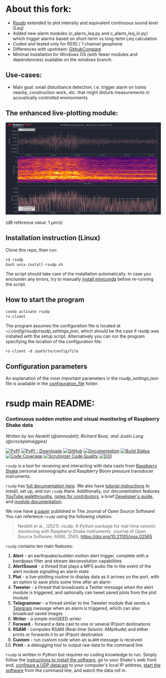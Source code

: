 # About this fork:

- [Rsudp](https://github.com/raspishake/rsudp) extended to plot intensity and equivalent continuous sound level (Leq) 
- Added new alarm modules (c_alarm_leq.py and c_alarm_leq_iir.py) which trigger alarms based on short-term vs long-term Leq calculation
- Coded and tested only for RS1D / 1 channel geophone
- Differences with upstream: [GithubCompare](https://github.com/raspishake/rsudp/compare/master...rodonile:master)
- Minimal installation for Windows OS (with fewer modules and dependencies) available on the *windows* branch.

## Use-cases:

- Main goal: small disturbance detection, i.e. trigger alarm on trains nearby, construction work, etc. that might disturb measurements in acoustically controlled environments 

## The enhanced live-plotting module:
![GUI](docs/_images/rsudp_gui_rodonile.png)

(dB reference value: 1 $\mu m/s$)


## Installation instruction (Linux)
Clone this repo, then run:

    cd rsudp
    bash unix-install-rsudp.sh

The script should take care of the installation automatically. In case you encounter any errors, try to manually [install miniconda](https://docs.conda.io/projects/conda/en/latest/user-guide/install/linux.html) before re-running the script. 


## How to start the program

    conda activate rsudp
    rs-client

The program assumes the configuration file is located at *~/.config/rsudp/rsudp_settings.json*, which should be the case if rsudp was installed with the setup script. Alternatively you can run the program specifying the location of the configuration file:

    rs-client -d /path/to/config/file

## Configuration parameters

An explanation of the most important parameters in the *rsudp_settings.json* file is available in the [configuration_file](rsudp/configuration_file) folder.  


# rsudp main README:
### Continuous sudden motion and visual monitoring of Raspberry Shake data
*Written by Ian Nesbitt (@iannesbitt), Richard Boaz, and Justin Long (@crockpotveggies)*

[![PyPI](https://img.shields.io/pypi/v/rsudp)](https://pypi.org/project/rsudp/)
[![PyPI - Downloads](https://img.shields.io/pypi/dm/rsudp)](https://pypi.org/project/rsudp/)
[![GitHub](https://img.shields.io/github/license/raspishake/rsudp)](https://github.com/raspishake/rsudp/blob/master/LICENSE)
[![Documentation](https://img.shields.io/badge/docs-passed-brightgreen)](https://raspishake.github.io/rsudp/)
[![Build Status](https://scrutinizer-ci.com/g/raspishake/rsudp/badges/build.png?b=master)](https://scrutinizer-ci.com/g/raspishake/rsudp/build-status/master)
[![Code Coverage](https://scrutinizer-ci.com/g/raspishake/rsudp/badges/coverage.png?b=master)](https://scrutinizer-ci.com/g/raspishake/rsudp/?branch=master)
[![Scrutinizer Code Quality](https://scrutinizer-ci.com/g/raspishake/rsudp/badges/quality-score.png?b=master)](https://scrutinizer-ci.com/g/raspishake/rsudp/?branch=master)
[![DOI](https://joss.theoj.org/papers/10.21105/joss.02565/status.svg)](https://doi.org/10.21105/joss.02565)

`rsudp` is a tool for receiving and interacting with data casts from [Raspberry Shake](https://raspberryshake.org) personal seismographs and Raspberry Boom pressure transducer instruments.

`rsudp` has [full documentation here](https://raspishake.github.io/rsudp/). We also have [tutorial instructions](https://raspishake.github.io/rsudp/index.html#tutorial) to install, set up, and run `rsudp` there. Additionally, our documentation features [YouTube walkthroughs](https://raspishake.github.io/rsudp/youtube.html), [notes for contributors](https://raspishake.github.io/rsudp/contributing.html), a brief [Developer's guide](https://raspishake.github.io/rsudp/theory.html), and [module documentation](https://raspishake.github.io/rsudp/#code-documentation).

We now have [a paper](https://doi.org/10.21105/joss.02565) published in The Journal of Open Source Software! You can reference `rsudp` using the following citation:

> Nesbitt et al., (2021). rsudp: A Python package for real-time seismic monitoring with Raspberry Shake instruments. Journal of Open Source Software, 6(68), 2565, https://doi.org/10.21105/joss.02565


`rsudp` contains ten main features:
1. **Alert** - an earthquake/sudden motion alert trigger, complete with a bandpass filter and stream deconvolution capabilities
2. **AlertSound** - a thread that plays a MP3 audio file in the event of the alert module signalling an alarm state
3. **Plot** - a live-plotting routine to display data as it arrives on the port, with an option to save plots some time after an alarm
4. **Tweeter** - a thread that broadcasts a Twitter message when the alert module is triggered, and optionally can tweet saved plots from the plot module
5. **Telegrammer** - a thread similar to the Tweeter module that sends a [Telegram](https://telegram.org) message when an alarm is triggered, which can also broadcast saved images
6. **Writer** - a simple miniSEED writer
7. **Forward** - forward a data cast to one or several IP/port destinations
8. **RSAM** - computes RSAM (Real-time Seismic AMplitude) and either prints or forwards it to an IP/port destination
9. **Custom** - run custom code when an `ALARM` message is received
10. **Print** - a debugging tool to output raw data to the command line

`rsudp` is written in Python but requires no coding knowledge to run. Simply follow the [instructions to install the software](https://raspishake.github.io/rsudp/installing.html), go to your Shake's web front end, [configure a UDP datacast](https://manual.raspberryshake.org/udp.html#configuring-a-data-stream-the-easy-way) to your computer's local IP address, [start the software](https://raspishake.github.io/rsudp/running.html) from the command line, and watch the data roll in.